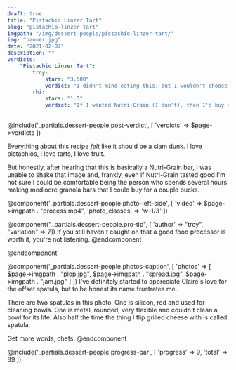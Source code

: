 ```yaml
---
draft: true
title: "Pistachio Linzer Tart"
slug: "pistachio-linzer-tart"
imgpath: "/img/dessert-people/pistachio-linzer-tart/"
img: "banner.jpg"
date: "2021-02-07"
description: ""
verdicts:
    "Pistachio Linzer Tart":
        troy:
            stars: "3.500"
            verdict: "I didn't mind eating this, but I wouldn't choose to make it again"
        rhi:
            stars: "1.5"
            verdict: "If I wanted Nutri-Grain (I don't), then I'd buy some"
---
```


@include('_partials.dessert-people.post-verdict', [ 'verdicts' => $page->verdicts ])

Everything about this recipe _felt_ like it should be a slam dunk. I love pistachios, I love tarts, I love fruit.

But honestly, after hearing that this is basically a Nutri-Grain bar, I was unable to shake that image and, frankly,
even if Nutri-Grain tasted good I'm not sure I could be comfortable being the person who spends several hours making
mediocre granola bars that I could buy for a couple bucks.

@component('_partials.dessert-people.photo-left-side', [ 'video' => $page->imgpath . "process.mp4", 'photo_classes' => 'w-1/3' ])

@component("_partials.dessert-people.pro-tip", [ 'author' => "troy", "variation" => 7])
If you still haven't caught on that a good food processor is worth it, you're not listening.
@endcomponent

@endcomponent

<div class="mt-8"></div>

@component('_partials.dessert-people.photos-caption', [ 'photos' => [ $page->imgpath . "plop.jpg", $page->imgpath . "spread.jpg", $page->imgpath . "jam.jpg" ] ])
I've definitely started to appreciate Claire's love for the offset spatula, but to be honest its name frustrates me.

There are two spatulas in this photo. One is silicon, red and used for cleaning bowls. One is metal, rounded, very flexible and
couldn't clean a bowl for its life. Also half the time the thing I flip grilled cheese with is called spatula.

Get more words, chefs.
@endcomponent

<div class="mt-8">
@include('_partials.dessert-people.progress-bar', [ 'progress' => 9, 'total' => 89 ])
</div>
